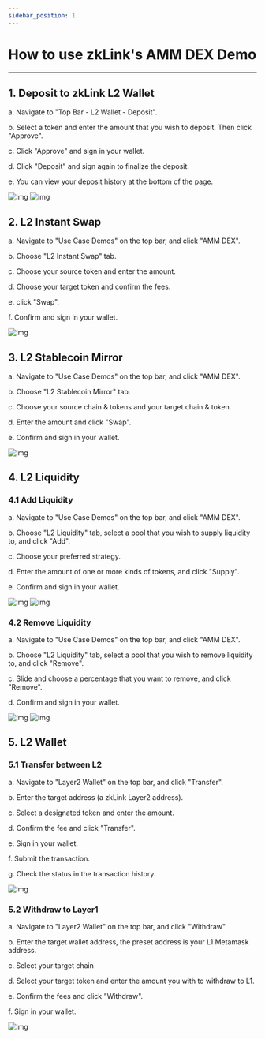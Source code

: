 ```yaml
---
sidebar_position: 1
---
```

# How to use zkLink's AMM DEX Demo

---
## 1. Deposit to  zkLink L2 Wallet

<!--- [![Deposit-test](https://res.cloudinary.com/marcomontalbano/image/upload/v1626170035/video_to_markdown/images/youtube--qCgDTI413Dg-c05b58ac6eb4c4700831b2b3070cd403.jpg)](https://www.youtube.com/watch?v=qCgDTI413Dg&list=PL92WZahYyEBfVX51LNtHEPguusVEtQVGo&index=4 "Deposit-test") --->

a. Navigate to "Top Bar - L2 Wallet - Deposit".

b. Select a token and enter the amount that you wish to deposit. Then click "Approve".

c. Click "Approve" and sign in your wallet.

d. Click "Deposit" and sign again to finalize the deposit.

e. You can view your deposit history at the bottom of the page.

![img](../../static/img/orderbook-userguide/deposit-1.jpg)
![img](../../static/img/orderbook-userguide/deposit-2.jpg)


## 2. L2 Instant Swap
a. Navigate to "Use Case Demos" on the top bar, and click "AMM DEX".

b. Choose "L2 Instant Swap" tab.

c. Choose your source token and enter the amount.

d. Choose your target token and confirm the fees.

e. click "Swap".

f. Confirm and sign in your wallet.

![img](../../static/img/TestnetUserGuide/instantswap.jpg)



## 3. L2 Stablecoin Mirror
a. Navigate to "Use Case Demos" on the top bar, and click "AMM DEX".

b. Choose "L2 Stablecoin Mirror" tab.

c. Choose your source chain & tokens and your target chain & token.

d. Enter the amount and click "Swap".

e. Confirm and sign in your wallet.

![img](../../static/img/TestnetUserGuide/mirror-1.png)



## 4. L2 Liquidity
### 4.1 Add Liquidity
<!---[![How to add liquidity](https://res.cloudinary.com/marcomontalbano/image/upload/v1626170137/video_to_markdown/images/youtube--YK_0__qMoIY-c05b58ac6eb4c4700831b2b3070cd403.jpg)](https://www.youtube.com/watch?v=YK_0__qMoIY&list=PL92WZahYyEBfVX51LNtHEPguusVEtQVGo&index=6 "How to add liquidity")--->

a. Navigate to "Use Case Demos" on the top bar, and click "AMM DEX".

b. Choose "L2 Liquidity" tab, select a pool that you wish to supply liquidity to, and click "Add".

c. Choose your preferred strategy.

d. Enter the amount of one or more kinds of tokens, and click "Supply".

e. Confirm and sign in your wallet.

![img](../../static/img/TestnetUserGuide/add-liquidity.jpg)
![img](../../static/img/TestnetUserGuide/add-liquidity-2.jpg)


### 4.2 Remove Liquidity
<!---[![How to remove liquidity](https://res.cloudinary.com/marcomontalbano/image/upload/v1626170296/video_to_markdown/images/youtube--7GX6OH_xW38-c05b58ac6eb4c4700831b2b3070cd403.jpg)](https://www.youtube.com/watch?v=7GX6OH_xW38&list=PL92WZahYyEBfVX51LNtHEPguusVEtQVGo&index=7 "How to remove liquidity")-->

a. Navigate to "Use Case Demos" on the top bar, and click "AMM DEX".

b. Choose "L2 Liquidity" tab, select a pool that you wish to remove liquidity to, and click "Remove".

c. Slide and choose a percentage that you want to remove, and click "Remove".

d. Confirm and sign in your wallet.

![img](../../static/img/TestnetUserGuide/remove-liquidity1.jpg)
![img](../../static/img/TestnetUserGuide/remove-liquidity.jpg)

## 5. L2 Wallet

### 5.1 Transfer between L2
<!--- [![How to transfer assets](https://res.cloudinary.com/marcomontalbano/image/upload/v1626170342/video_to_markdown/images/youtube--uMo9p97Hx0g-c05b58ac6eb4c4700831b2b3070cd403.jpg)](https://www.youtube.com/watch?v=uMo9p97Hx0g&list=PL92WZahYyEBfVX51LNtHEPguusVEtQVGo&index=8 "How to transfer assets") --->

a. Navigate to "Layer2 Wallet" on the top bar, and click "Transfer".

b. Enter the target address (a zkLink Layer2 address).

c. Select a designated token and enter the amount.

d. Confirm the fee and click "Transfer".

e. Sign in your wallet.

f. Submit the transaction.

g. Check the status in the transaction history.

![img](../../static/img/TestnetUserGuide/transfer-2.jpg)

### 5.2 Withdraw to Layer1
<!--- [![How to withdraw assets](https://res.cloudinary.com/marcomontalbano/image/upload/v1626170378/video_to_markdown/images/youtube--4o7dJkU8FOI-c05b58ac6eb4c4700831b2b3070cd403.jpg)](https://www.youtube.com/watch?v=4o7dJkU8FOI&list=PL92WZahYyEBfVX51LNtHEPguusVEtQVGo&index=9 "How to withdraw assets") --->

a. Navigate to "Layer2 Wallet" on the top bar, and click "Withdraw".

b. Enter the target wallet address, the preset address is your L1 Metamask address.

c. Select your target chain

d. Select your target token and enter the amount you with to withdraw to L1.

e. Confirm the fees and click "Withdraw".

f. Sign in your wallet.

![img](../../static/img/TestnetUserGuide/withdraw-5.jpg)
